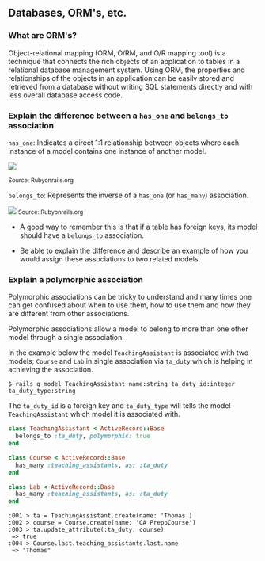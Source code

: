## Databases, ORM's, etc.
### What are ORM's?
Object-relational mapping (ORM, O/RM, and O/R mapping tool) is a technique that connects the rich objects of an application to tables in a relational database management system. Using ORM, the properties and relationships of the objects in an application can be easily stored and retrieved from a database without writing SQL statements directly and with less overall database access code.



### Explain the difference between a `has_one` and `belongs_to` association
`has_one`: Indicates a direct 1:1 relationship between objects where each instance of a model contains one instance of another model.

![](http://guides.rubyonrails.org/images/has_one.png)

<small>Source: Rubyonrails.org</small>

`belongs_to`: Represents the inverse of a `has_one` (or `has_many`) association.

![](http://guides.rubyonrails.org/images/belongs_to.png)
<small>Source: Rubyonrails.org</small>

- A good way to remember this is that if a table has foreign keys, its model should have a `belongs_to` association.

- Be able to explain the difference and describe an example of how you would assign these associations to two related models.

### Explain a polymorphic association
Polymorphic associations can be tricky to understand and many times one can get confused about when to use them, how to use them and how they are different from other associations.

Polymorphic associations allow a model to belong to more than one other model through a single association.

In the example below the model `TeachingAssistant` is associated with two models; `Course` and `Lab` in single association via `ta_duty` which is helping in achieving the association.
```shell
$ rails g model TeachingAssistant name:string ta_duty_id:integer ta_duty_type:string
```
The `ta_duty_id` is a foreign key and `ta_duty_type` will tells the model `TeachingAssistant` which model it is associated with.

```ruby
class TeachingAssistant < ActiveRecord::Base
  belongs_to :ta_duty, polymorphic: true
end
```

```ruby
class Course < ActiveRecord::Base
  has_many :teaching_assistants, as: :ta_duty
end
```

```ruby
class Lab < ActiveRecord::Base
  has_many :teaching_assistants, as: :ta_duty
end
```

```shell
:001 > ta = TeachingAssistant.create(name: 'Thomas')
:002 > course = Course.create(name: 'CA PreppCourse')
:003 > ta.update_attribute(:ta_duty, course)
 => true
:004 > Course.last.teaching_assistants.last.name
 => "Thomas"
```
